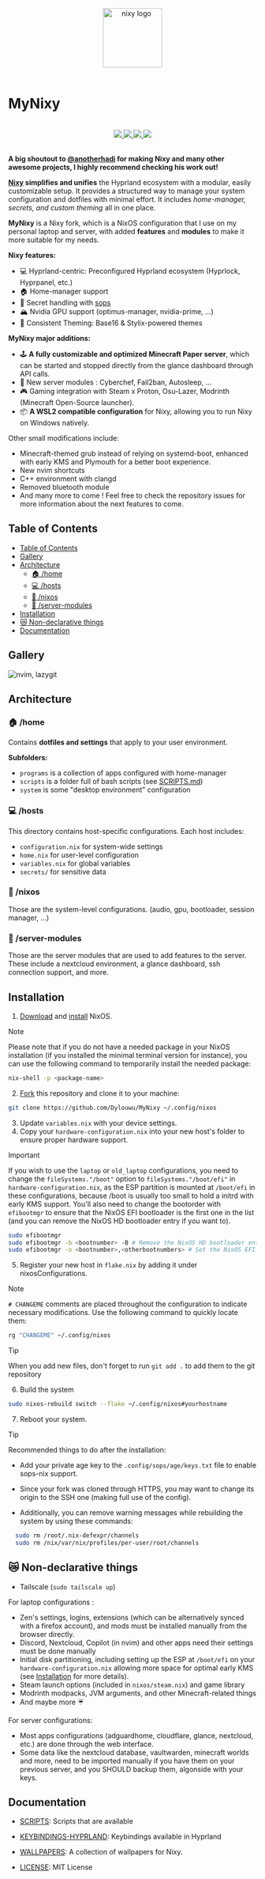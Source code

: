 [//]: # (This file is autogenerated)
<div align="center">
    <img alt="nixy logo" src="https://raw.githubusercontent.com/Dylouwu/MyNixy/main/.github/assets/logo.png" width="120px" />
</div>

<br>

# MyNixy

<br>
<div align="center">
    <a href="https://github.com/Dylouwu/MyNixy/stargazers">
        <img src="https://img.shields.io/github/stars/Dylouwu/MyNixy?color=A594FD&labelColor=0b0b0b&style=for-the-badge&logo=starship&logoColor=A594FD">
    </a>
    <a href="https://github.com/Dylouwu/MyNixy/">
        <img src="https://img.shields.io/github/repo-size/Dylouwu/MyNixy?color=A594FD&labelColor=0b0b0b&style=for-the-badge&logo=github&logoColor=A594FD">
    </a>
    <a href="https://nixos.org">
        <img src="https://img.shields.io/badge/NixOS-unstable-blue.svg?style=for-the-badge&labelColor=0b0b0b&logo=NixOS&logoColor=A594FD&color=A594FD">
    </a>
    <a href="https://github.com/Dylouwu/MyNixy/blob/main/LICENSE">
        <img src="https://img.shields.io/static/v1.svg?style=for-the-badge&label=License&message=MIT&colorA=0b0b0b&colorB=A594FD&logo=unlicense&logoColor=A594FD"/>
    </a>
</div>
<br>

**A big shoutout to [@anotherhadi](https://www.github.com/anotherhadi) for making Nixy and many other awesome projects, I highly recommend checking his work out!**

**[Nixy](https://github.com/anotherhadi/nixy) simplifies and unifies** the Hyprland ecosystem with a modular, easily customizable setup. It provides a structured way to manage your system configuration and dotfiles with minimal effort. It includes *home-manager, secrets, and custom theming* all in one place.

**MyNixy** is a Nixy fork, which is a NixOS configuration that I use on my personal laptop and server, with added **features** and **modules** to make it more suitable for my needs.

**Nixy features:**

- 💻 Hyprland-centric: Preconfigured Hyprland ecosystem (Hyprlock, Hyprpanel, etc.)
- 🏠 Home-manager support
- 🔏 Secret handling with [sops](https://https://github.com/Mic92/sops-nix)
- 🏔️ Nvidia GPU support (optimus-manager, nvidia-prime, ...)
- 🎨 Consistent Theming: Base16 & Stylix-powered themes

**MyNixy major additions:**

- 🕹️ **A fully customizable and optimized Minecraft Paper server**, which can be started and stopped directly from the glance dashboard through API calls.
- 💾 New server modules : Cyberchef, Fail2ban, Autosleep, ...
- 🎮 Gaming integration with Steam x Proton, Osu-Lazer, Modrinth (Minecraft Open-Source launcher).
- 📦 **A WSL2 compatible configuration** for Nixy, allowing you to run Nixy on Windows natively.

Other small modifications include:

- Minecraft-themed grub instead of relying on systemd-boot, enhanced with early KMS and Plymouth for a better boot experience.
- New nvim shortcuts
- C++ environment with clangd
- Removed bluetooth module
- And many more to come ! Feel free to check the repository issues for more information about the next features to come.

## Table of Contents

- [Table of Contents](#table-of-contents)
- [Gallery](#gallery)
- [Architecture](#architecture)
  - [🏠 /home](#-home)
  - [💻 /hosts](#-hosts)
  - [🐧 /nixos](#-nixos)
  - [💾 /server-modules](#-server-modules)
- [Installation](#installation)
- [😿 Non-declarative things](#-non-declarative-things)
- [Documentation](#documentation)

## Gallery

![nvim, lazygit](.github/assets/nixy/3.png)

## Architecture

### 🏠 /home

Contains **dotfiles and settings** that apply to your user environment.

**Subfolders:**

- `programs` is a collection of apps configured with home-manager
- `scripts` is a folder full of bash scripts (see [SCRIPTS.md](docs/SCRIPTS.md))
- `system` is some "desktop environment" configuration

### 💻 /hosts

This directory contains host-specific configurations. Each host includes:

- `configuration.nix` for system-wide settings
- `home.nix` for user-level configuration
- `variables.nix` for global variables
- `secrets/` for sensitive data

### 🐧 /nixos

Those are the system-level configurations. (audio, gpu, bootloader, session manager, ...)

### 💾 /server-modules

Those are the server modules that are used to add features to the server. These include a nextcloud environment, a glance dashboard, ssh connection support, and more.

## Installation

1. [Download](https://nixos.org/download/) and [install](https://nixos.wiki/wiki/NixOS_Installation_Guide) NixOS.

> [!Note]
> Please note that if you do not have a needed package in your NixOS installation (if you installed the minimal terminal version for instance), you can use the following command to temporarily install the needed package:
>
> ```sh
> nix-shell -p <package-name>
> ```

2. [Fork](https://github.com/Dylouwu/MyNixy/fork) this repository and clone it to your machine:

```sh
git clone https://github.com/Dylouwu/MyNixy ~/.config/nixos
```

3. Update `variables.nix` with your device settings.
4. Copy your `hardware-configuration.nix` into your new host's folder to ensure proper hardware support.

> [!Important]
> If you wish to use the `laptop` or `old_laptop` configurations, you need to change the `fileSystems."/boot"` option to `fileSystems."/boot/efi"` in `hardware-configuration.nix`, as the ESP partition is mounted at `/boot/efi` in these configurations, because /boot is usually too small to hold a initrd with early KMS support.
> You'll also need to change the bootorder with `efibootmgr` to ensure that the NixOS EFI bootloader is the first one in the list (and you can remove the NixOS HD bootloader entry if you want to).
>
>```sh
> sudo efibootmgr
> sudo efibootmgr -b <bootnumber> -B # Remove the NixOS HD bootloader entry (e.g. 0001)
> sudo efibootmgr -o <bootnumber>,<otherbootnumbers> # Set the NixOS EFI bootloader as the first one in the list (if not done automatically)

5. Register your new host in `flake.nix` by adding it under nixosConfigurations.

> [!Note]
> `# CHANGEME` comments are placed throughout the configuration to indicate necessary modifications.
> Use the following command to quickly locate them:
>
> ```sh
> rg "CHANGEME" ~/.config/nixos
> ```

> [!TIP]
> When you add new files, don't forget to run `git add .` to add them to the git repository

6. Build the system

```sh
sudo nixos-rebuild switch --flake ~/.config/nixos#yourhostname
```

7. Reboot your system.

> [!TIP]
> Recommended things to do after the installation:
>
> - Add your private age key to the `.config/sops/age/keys.txt` file to enable sops-nix support.
> - Since your fork was cloned through HTTPS, you may want to change its origin to the SSH one (making full use of the config).
>
> - Additionally, you can remove warning messages while rebuilding the system by using these commands:
>
> ```sh
>   sudo rm /root/.nix-defexpr/channels
>   sudo rm /nix/var/nix/profiles/per-user/root/channels
> ```

## 😿 Non-declarative things

- Tailscale (`sudo tailscale up`)

For laptop configurations :

- Zen's settings, logins, extensions (which can be alternatively synced with a firefox account), and mods must be installed manually from the browser directly.
- Discord, Nextcloud, Copilot (in nvim) and other apps need their settings must be done manually
- Initial disk partitioning, including setting up the ESP at `/boot/efi` on your `hardware-configuration.nix` allowing more space for optimal early KMS (see [Installation](#installation) for more details).
- Steam launch options (included in `nixos/steam.nix`) and game library
- Modrinth modpacks, JVM arguments, and other Minecraft-related things
- And maybe more ☔

For server configurations:

- Most apps configurations (adguardhome, cloudflare, glance, nextcloud, etc.) are done through the web interface.
- Some data like the nextcloud database, vaultwarden, minecraft worlds and more, need to be imported manually if you have them on your previous server, and you SHOULD backup them, algonside with your keys.

## Documentation

- [SCRIPTS](docs/SCRIPTS.md): Scripts that are available
- [KEYBINDINGS-HYPRLAND](docs/KEYBINDINGS-HYPRLAND.md): Keybindings available in Hyprland
- [WALLPAPERS](https://github.com/anotherhadi/awesome-wallpapers): A collection of wallpapers for Nixy.

- [LICENSE](LICENSE): MIT License
